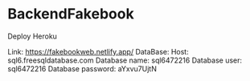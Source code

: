 # BackendFakebook
Deploy Heroku

Link: https://fakebookweb.netlify.app/
DataBase: 
  Host: sql6.freesqldatabase.com
  Database name: sql6472216
  Database user: sql6472216
  Database password: aYxvu7UjtN
